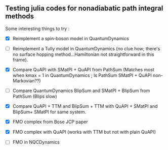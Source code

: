 ## Testing julia codes for nonadiabatic path integral methods


Some interesting things to try :


- [x] Reimplement a spin-boson model in QuantumDynamics

- [ ] Reimplement a Tully model in QuantumDynamics (no clue how; there's no surface hopping method...Hamiltonian not straightforward in this frame).

- [x] Compare QuAPI with SMatPI + QuAPI from PathSum (Matches most when kmax = 1 in QuantumDynamics ; Is PathSum SMatPI + QuAPI non-Markovian??)

- [ ] Compare QuantumDynamics BlipSum and SMatPI + BlipSum from PathSum (Blips slow)

- [x] Compare QuAPI + TTM and BlipSum + TTM with QuAPI + SMatPI and BlipSum+ SMatPI for same system.

- [x] FMO complex from Bose JCP paper

- [x] FMO complex with QuAPI (works with TTM but not with plain QuAPI)

- [ ] FMO in NQCDynamics

